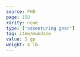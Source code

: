 ```yaml
---
source: PHB
page: 150
rarity: none
type: ['adventuring gear']
tag: item/mundane
value: 5 gp
weight: 4 lb.
---
```


